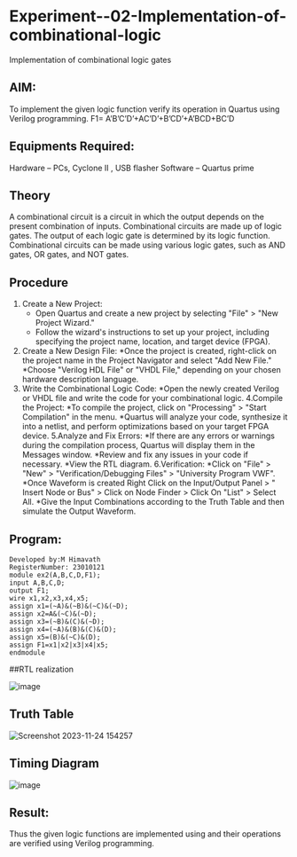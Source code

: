 # Experiment--02-Implementation-of-combinational-logic
Implementation of combinational logic gates
 
## AIM:
To implement the given logic function verify its operation in Quartus using Verilog programming.
 F1= A’B’C’D’+AC’D’+B’CD’+A’BCD+BC’D
 

## Equipments Required:
Hardware – PCs, Cyclone II , USB flasher
Software – Quartus prime


## Theory
 A combinational circuit is a circuit in which the output depends on the present combination of inputs. Combinational circuits are made up of logic gates. The output of each logic gate is determined by its logic function. Combinational circuits can be made using various logic gates, such as AND gates, OR gates, and NOT gates.

## Procedure
1. Create a New Project:
    * Open Quartus and create a new project by selecting "File" > "New Project Wizard."
    * Follow the wizard's instructions to set up your project, including specifying the project name, location, and target device (FPGA).
2. Create a New Design File:
    *Once the project is created, right-click on the project name in the Project Navigator and select "Add New File."
    *Choose "Verilog HDL File" or "VHDL File," depending on your chosen hardware description language.
3. Write the Combinational Logic Code:
   *Open the newly created Verilog or VHDL file and write the code for your combinational logic.
4.Compile the Project:
   *To compile the project, click on "Processing" > "Start Compilation" in the menu.
   *Quartus will analyze your code, synthesize it into a netlist, and perform optimizations based on your target FPGA device.
5.Analyze and Fix Errors:
   *If there are any errors or warnings during the compilation process, Quartus will display them in the Messages window.
   *Review and fix any issues in your code if necessary.
   *View the RTL diagram.
6.Verification:
   *Click on "File" > "New" > "Verification/Debugging Files" > "University Program VWF".
   *Once Waveform is created Right Click on the Input/Output Panel > " Insert Node or Bus" > Click on Node Finder > Click On "List" > Select All.
   *Give the Input Combinations according to the Truth Table and then simulate the Output Waveform.


## Program:
```
Developed by:M Himavath 
RegisterNumber: 23010121
module ex2(A,B,C,D,F1);
input A,B,C,D;
output F1;
wire x1,x2,x3,x4,x5;
assign x1=(~A)&(~B)&(~C)&(~D);
assign x2=A&(~C)&(~D);
assign x3=(~B)&(C)&(~D);
assign x4=(~A)&(B)&(C)&(D);
assign x5=(B)&(~C)&(D);
assign F1=x1|x2|x3|x4|x5;
endmodule
```
##RTL realization

![image](https://github.com/Himavath08/Experiment--02-Implementation-of-combinational-logic-/assets/139110631/c89ee413-4f28-45a2-8fed-817cb788673f)

## Truth Table
![Screenshot 2023-11-24 154257](https://github.com/Himavath08/Experiment--02-Implementation-of-combinational-logic-/assets/139110631/88733c9e-9e05-4f0f-9dc7-ed96fc0637a7)

## Timing Diagram
![image](https://github.com/Himavath08/Experiment--02-Implementation-of-combinational-logic-/assets/139110631/cf547a5a-7448-4323-80d8-00ef3ade5c0e)

## Result:
Thus the given logic functions are implemented using  and their operations are verified using Verilog programming.
